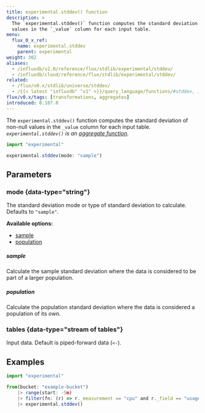 ```yaml
---
title: experimental.stddev() function
description: >
  The `experimental.stddev()` function computes the standard deviation of non-null
  values in the `_value` column for each input table.
menu:
  flux_0_x_ref:
    name: experimental.stddev
    parent: experimental
weight: 302
aliases:
  - /influxdb/v2.0/reference/flux/stdlib/experimental/stddev/
  - /influxdb/cloud/reference/flux/stdlib/experimental/stddev/
related:
  - /flux/v0.x/stdlib/universe/stddev/
  - /{{< latest "influxdb" "v1" >}}/query_language/functions/#stddev, InfluxQL – STDDEV()
flux/v0.x/tags: [transformations, aggregates]
introduced: 0.107.0
---
```


The `experimental.stddev()` function computes the standard deviation of non-null
values in the `_value` column for each input table.
_`experimental.stddev()` is an [aggregate function](/flux/v0.x/function-types/#aggregates)._

```js
import "experimental"

experimental.stddev(mode: "sample")
```

## Parameters

### mode {data-type="string"}
The standard deviation mode or type of standard deviation to calculate.
Defaults to `"sample"`.

**Available options:**

- [sample](#sample)
- [population](#population)

##### sample
Calculate the sample standard deviation where the data is considered to be part of a larger population.

##### population
Calculate the population standard deviation where the data is considered a population of its own.

### tables {data-type="stream of tables"}
Input data.
Default is piped-forward data (`<-`).

## Examples
```js
import "experimental"

from(bucket: "example-bucket")
    |> range(start: -5m)
    |> filter(fn: (r) => r._measurement == "cpu" and r._field == "usage_system")
    |> experimental.stddev()
```
